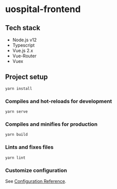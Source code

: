 # uospital-frontend

## Tech stack

* Node.js v12
* Typescript
* Vue.js 2.x
* Vue-Router
* Vuex

## Project setup

```console
yarn install
```

### Compiles and hot-reloads for development

```console
yarn serve
```

### Compiles and minifies for production

```console
yarn build
```

### Lints and fixes files

```console
yarn lint
```

### Customize configuration

See [Configuration Reference](https://cli.vuejs.org/config/).
